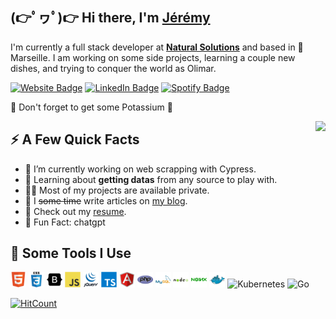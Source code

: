 <h2>(👉ﾟヮﾟ)👉 Hi there, I'm <a href="https://jeremyleriche.fr">Jérémy</a></h2>
<p>I'm currently a full stack developer at <strong><a href="https://www.natural-solutions.eu/">Natural Solutions</a></strong> and based in 🌁 Marseille. I am working on some side projects, learning a couple new dishes, and trying to conquer the world as Olimar.</p>
<p>
  <a href="https://jeremyleriche.fr"><img src="https://img.shields.io/badge/-jeremyleriche.fr-4E69C8?style=flat-square&amp;color=212121&amp;logoColor=white&amp;labelColor=212121&amp;logo=googlechrome&amp;link=https://jeremyleriche.fr" alt="Website Badge"></a>
  <a href="https://www.linkedin.com/in/j%C3%A9r%C3%A9my-leriche-985107167/"><img src="https://img.shields.io/badge/-@jeje2201-0077B5?style=flat-square&amp;labelColor=0077B5&amp;logo=LinkedIn&amp;link=https://www.linkedin.com/in/j%C3%A9r%C3%A9my-leriche-985107167/" alt="LinkedIn Badge"></a>
  <a href="https://open.spotify.com/user/4buh3ug5rirkaglvrvbee6jxs?si=09d43c9bc6534c82"><img src="https://img.shields.io/badge/-@Jeje2201-1ED760?style=flat-square&amp;labelColor=fff&amp;logo=Spotify&amp;link=[https://open.spotify.com/user/1235099575](https://open.spotify.com/user/4buh3ug5rirkaglvrvbee6jxs?si=09d43c9bc6534c82)" alt="Spotify Badge"></a>
</p>
<p>🍌 Don't forget to get some Potassium 🍌</p>
<img align="right" src="https://media1.giphy.com/media/13HgwGsXF0aiGY/giphy.gif" />
<h2>⚡️ A Few Quick Facts</h2>
<ul>
<li>🔭 I’m currently working on web scrapping with Cypress</a>.</li>
<li>🧐 Learning about <strong>getting datas</strong> from any source to play with.</li>
<li>👨‍💻 Most of my projects are available private</a>.</li>
<li>📝 I <del>some time</del> write articles on <a href="https://jeremyleriche.fr">my blog</a>.</li>
<li>📙 Check out my <a href="https://jeremyleriche.fr/assets/txt/CV.pdf">resume</a>.</li>
<li>🎉 Fun Fact: chatgpt</li>
</ul>
<h2>🚀 Some Tools I Use</h2>
<p align="left">
<img src="https://raw.githubusercontent.com/devicons/devicon/master/icons/html5/html5-original.svg" alt="css3" width="25" height="25" />
<img src="https://raw.githubusercontent.com/devicons/devicon/master/icons/css3/css3-original-wordmark.svg" alt="css3" width="25" height="25" />
<img src="https://raw.githubusercontent.com/devicons/devicon/master/icons/bootstrap/bootstrap-plain.svg" alt="bootstrap" width="25" height="25" />
<img src="https://raw.githubusercontent.com/devicons/devicon/master/icons/javascript/javascript-original.svg" alt="javascript" width="25" height="25" />
<img src="https://raw.githubusercontent.com/devicons/devicon/master/icons/jquery/jquery-original-wordmark.svg" alt="javascript" width="25" height="25" />
<img src="https://raw.githubusercontent.com/devicons/devicon/master/icons/typescript/typescript-original.svg" alt="typescript" width="25" height="25" />
<img src="https://raw.githubusercontent.com/devicons/devicon/master/icons/angularjs/angularjs-original.svg" alt="angular-js" width="25" height="25" />
<img src="https://raw.githubusercontent.com/devicons/devicon/master/icons/php/php-original.svg" alt="php-original.svg" width="25" height="25" />
<img src="https://raw.githubusercontent.com/devicons/devicon/master/icons/mysql/mysql-original-wordmark.svg" alt="mysql" width="25" height="25" />
<img src="https://raw.githubusercontent.com/devicons/devicon/master/icons/nodejs/nodejs-original-wordmark.svg" alt="nodejs" width="25" height="25" />
<img src="https://raw.githubusercontent.com/devicons/devicon/master/icons/nginx/nginx-original.svg" alt="nginx" width="25" height="25" />
<img src="https://raw.githubusercontent.com/devicons/devicon/master/icons/docker/docker-original.svg" alt="Docker" width="25" height="25" />
<img src="https://www.vectorlogo.zone/logos/kubernetes/kubernetes-icon.svg" alt="Kubernetes" width="25" height="25" />
<img src="https://cdn.jsdelivr.net/gh/devicons/devicon/icons/go/go-original.svg" alt="Go" width="25" height="25" />
</p>
<p><a href="https://hits.dwyl.com/Jeje2201/Jeje2201/Jeje2201.svg?style=flat-square"><img src="https://hits.dwyl.com/Jeje2201/Jeje2201/Jeje2201.svg?style=flat-square" alt="HitCount"></a></p>
